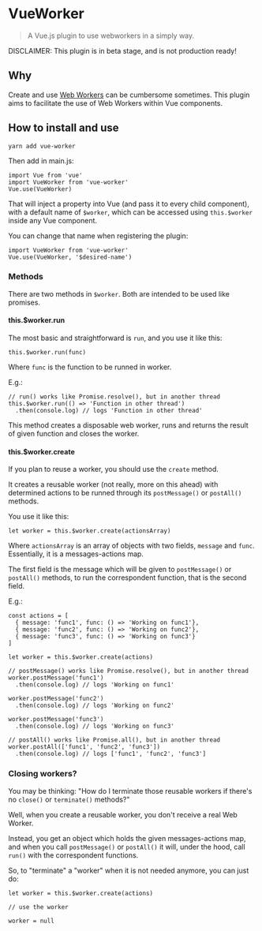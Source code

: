 # VueWorker

> A Vue.js plugin to use webworkers in a simply way.

DISCLAIMER: This plugin is in beta stage, and is not production ready!

## Why

Create and use [Web Workers](https://developer.mozilla.org/en-US/docs/Web/API/Web_Workers_API/Using_web_workers) can be cumbersome sometimes. This plugin aims to facilitate the use of Web Workers within Vue components.

## How to install and use

```
yarn add vue-worker
```

Then add in main.js:

```
import Vue from 'vue'
import VueWorker from 'vue-worker'
Vue.use(VueWorker)
```

That will inject a property into Vue (and pass it to every child component), with a default name of `$worker`, which can be accessed using `this.$worker` inside any Vue component.

You can change that name when registering the plugin:

```
import VueWorker from 'vue-worker'
Vue.use(VueWorker, '$desired-name')
```

### Methods

There are two methods in `$worker`. Both are intended to be used like promises.

#### this.$worker.run

The most basic and straightforward is `run`, and you use it like this:

```
this.$worker.run(func)
```

Where `func` is the function to be runned in worker.

E.g.:

```
// run() works like Promise.resolve(), but in another thread
this.$worker.run(() => 'Function in other thread')
  .then(console.log) // logs 'Function in other thread'
```

This method creates a disposable web worker, runs and returns the result of given function and closes the worker.

#### this.$worker.create

If you plan to reuse a worker, you should use the `create` method.

It creates a reusable worker (not really, more on this ahead) with determined actions to be runned through its `postMessage()` or `postAll()` methods.

You use it like this:

```
let worker = this.$worker.create(actionsArray)
```

Where `actionsArray` is an array of objects with two fields, `message` and `func`. Essentially, it is a messages-actions map.

The first field is the message which will be given to `postMessage()` or `postAll()` methods, to run the correspondent function, that is the second field.

E.g.:

```
const actions = [
  { message: 'func1', func: () => 'Working on func1'},
  { message: 'func2', func: () => 'Working on func2'},
  { message: 'func3', func: () => 'Working on func3'}
]

let worker = this.$worker.create(actions)

// postMessage() works like Promise.resolve(), but in another thread
worker.postMessage('func1')
  .then(console.log) // logs 'Working on func1'

worker.postMessage('func2')
  .then(console.log) // logs 'Working on func2'

worker.postMessage('func3')
  .then(console.log) // logs 'Working on func3'

// postAll() works like Promise.all(), but in another thread
worker.postAll(['func1', 'func2', 'func3'])
  .then(console.log) // logs ['func1', 'func2', 'func3']
```

### Closing workers?

You may be thinking: "How do I terminate those reusable workers if there's no `close()` or `terminate()` methods?"

Well, when you create a reusable worker, you don't receive a real Web Worker.

Instead, you get an object which holds the given messages-actions map, and when you call `postMessage()` or `postAll()` it will, under the hood, call `run()` with the correspondent functions.

So, to "terminate" a "worker" when it is not needed anymore, you can just do:

```
let worker = this.$worker.create(actions)

// use the worker

worker = null
```
